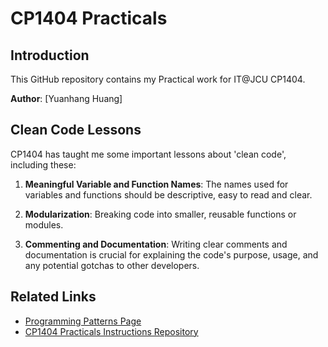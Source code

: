 # CP1404 Practicals

## Introduction

This GitHub repository contains my Practical work for IT@JCU CP1404.

**Author**: [Yuanhang Huang]

## Clean Code Lessons

CP1404 has taught me some important lessons about 'clean code', including these:
1. **Meaningful Variable and Function Names**: The names used for variables and functions should be 
     descriptive, easy to read and clear.

2. **Modularization**: Breaking code into smaller, reusable functions or modules.

3. **Commenting and Documentation**: Writing clear comments and documentation is crucial
     for explaining the code's purpose, usage, and any potential gotchas to other developers.

## Related Links

- [Programming Patterns Page](https://github.com/CP1404/Starter/wiki/Programming-Patterns)
- [CP1404 Practicals Instructions Repository](https://github.com/CP1404/Practicals)

